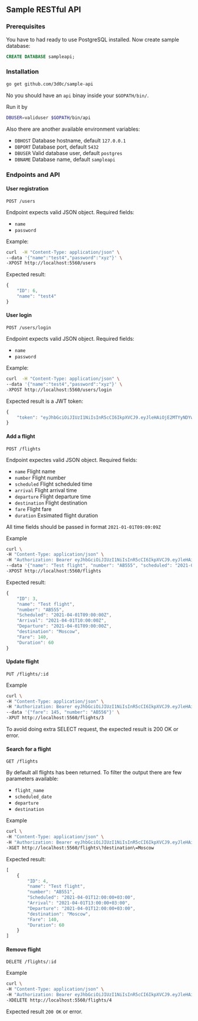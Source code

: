 ## Sample RESTful API

### Prerequisites

You have to had ready to use PostgreSQL installed. Now create sample database:

```sql
CREATE DATABASE sampleapi;
```
### Installation

```sh
go get github.com/3d0c/sample-api
```

No you should have an `api` binay inside your `$GOPATH/bin/`.

Run it by 

```sh
DBUSER=validuser $GOPATH/bin/api
```
Also there are another available environment variables:

- `DBHOST` Database hostname, default `127.0.0.1`
- `DBPORT` Database port, default `5432`
- `DBUSER` Valid database user, default `postgres`
- `DBNAME` Database name, default `sampleapi`

### Endpoints and API

#### User registration

```
POST /users
```

Endpoint expects valid JSON object. Required fields:

- `name`
- `password`

Example:

```sh
curl  -H "Content-Type: application/json" \
--data '{"name":"test4","password":"xyz"}' \
-XPOST http://localhost:5560/users
```

Expected result:

```javascript
{
    "ID": 6,
    "name": "test4"
}
```

#### User login

```
POST /users/login
```

Endpoint expects valid JSON object. Required fields:

- `name`
- `password`

Example:

```sh
curl  -H "Content-Type: application/json" \
--data '{"name":"test4","password":"xyz"}' \
-XPOST http://localhost:5560/users/login
```

Expected result is a JWT token:

```javascript
{
    "token": "eyJhbGciOiJIUzI1NiIsInR5cCI6IkpXVCJ9.eyJleHAiOjE2MTYyNDYwMjIsImlkIjo0LCJuYW1lIjoidGVzdDMifQ.LNMR-KIHe79l7rb68f40FRrZ2KdzzCgztzsWenCKUt4"
}
```

#### Add a flight

```
POST /flights
```

Endpoint expectes valid JSON object. Required fields:

- `name` Flight name
- `number` Flight number
- `scheduled` Flight scheduled time
- `arrival` Flight arrival time
- `departure` Flight departure time
- `destination` Flight destination
- `fare` Flight fare
- `duration` Exsimated flight duration

All time fields should be passed in format `2021-01-01T09:09:09Z`

Example

```sh
curl \
-H "Content-Type: application/json" \
-H "Authorization: Bearer eyJhbGciOiJIUzI1NiIsInR5cCI6IkpXVCJ9.eyJleHAiOjE2MTYyNDYwMjIsImlkIjo0LCJuYW1lIjoidGVzdDMifQ.LNMR-KIHe79l7rb68f40FRrZ2KdzzCgztzsWenCKUt4" \
--data '{"name": "Test flight", "number": "AB555", "scheduled": "2021-04-01T09:00:00Z", "arrival": "2021-04-01T10:00:00Z", "departure": "2021-04-01T09:00:00Z", "destination": "Moscow", "fare": 140, "duration": 60}' \
-XPOST http://localhost:5560/flights
```

Expected result:

```javascript
{
    "ID": 3,
    "name": "Test flight",
    "number": "AB555",
    "Scheduled": "2021-04-01T09:00:00Z",
    "Arrival": "2021-04-01T10:00:00Z",
    "Departure": "2021-04-01T09:00:00Z",
    "destination": "Moscow",
    "Fare": 140,
    "Duration": 60
}
```

#### Update flight

```
PUT /flights/:id
```

Example

```sh
curl \
-H "Content-Type: application/json" \
-H "Authorization: Bearer eyJhbGciOiJIUzI1NiIsInR5cCI6IkpXVCJ9.eyJleHAiOjE2MTYyNTA0MTEsImlkIjo0LCJuYW1lIjoidGVzdDMifQ.e9byTsyeX5FUw-e1uTmjDuzoGYIztqIm780K5yRTSNc" \
--data '{"fare": 145, "number": "AB556"}' \
-XPUT http://localhost:5560/flights/3
```

To avoid doing extra SELECT request, the expected result is 200 OK or error.

#### Search for a flight

```
GET /flights
```

By default all flights has been returned. To filter the output there are few parameters available:

- `flight_name`
- `scheduled_date`
- `departure`
- `destination`

Example

```sh
curl \
-H "Content-Type: application/json" \
-H "Authorization: Bearer eyJhbGciOiJIUzI1NiIsInR5cCI6IkpXVCJ9.eyJleHAiOjE2MTYyNTQxODgsImlkIjo2LCJuYW1lIjoidGVzdDQifQ.j4RjviXHe9y4K7D_ZDVMo5Ut1MunqjMvG8AoPMTNHMk" \
-XGET http://localhost:5560/flights\?destination\=Moscow
```

Expected result:

```javascript
[
    {
        "ID": 4,
        "name": "Test flight",
        "number": "AB551",
        "Scheduled": "2021-04-01T12:00:00+03:00",
        "Arrival": "2021-04-01T13:00:00+03:00",
        "Departure": "2021-04-01T12:00:00+03:00",
        "destination": "Moscow",
        "Fare": 140,
        "Duration": 60
    }
]
```

#### Remove flight

```
DELETE /flights/:id
```

Example 

```sh
curl \
-H "Content-Type: application/json" \
-H "Authorization: Bearer eyJhbGciOiJIUzI1NiIsInR5cCI6IkpXVCJ9.eyJleHAiOjE2MTYyNTQxODgsImlkIjo2LCJuYW1lIjoidGVzdDQifQ.j4RjviXHe9y4K7D_ZDVMo5Ut1MunqjMvG8AoPMTNHMk" \
-XDELETE http://localhost:5560/flights/4
```

Expected result `200 OK` or error.